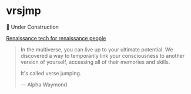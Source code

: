 # vrsjmp

🚧 Under Construction

[Renaissance tech for renaissance people](https://web.archive.org/web/20210428062809/https://twitter.com/dhh/status/1341758748717510659)

> In the multiverse, you can live up to your ultimate potential. We discovered a
> way to temporarily link your consciousness to another version of yourself,
> accessing all of their memories and skills.
>
> It's called verse jumping.
>
> — Alpha Waymond

